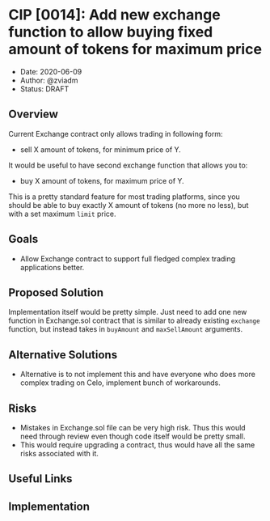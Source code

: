 # CIP [0014]: Add new exchange function to allow buying fixed amount of tokens for maximum price

- Date: 2020-06-09
- Author: @zviadm
- Status: DRAFT

## Overview

Current Exchange contract only allows trading in following form:
* sell X amount of tokens, for minimum price of Y.

It would be useful to have second exchange function that allows you to:
* buy X amount of tokens, for maximum price of Y.

This is a pretty standard feature for most trading platforms, since you should be able to
buy exactly X amount of tokens (no more no less), but with a set maximum `limit` price.

## Goals

- Allow Exchange contract to support full fledged complex trading applications better.

## Proposed Solution

Implementation itself would be pretty simple. Just need to add one new function in Exchange.sol
contract that is similar to already existing `exchange` function, but instead takes in `buyAmount`
and `maxSellAmount` arguments.

## Alternative Solutions

- Alternative is to not implement this and have everyone who does more complex trading on Celo,
implement bunch of workarounds.

## Risks

- Mistakes in Exchange.sol file can be very high risk. Thus this would need through review even
though code itself would be pretty small.
- This would require upgrading a contract, thus would have all the same risks associated with it.

## Useful Links


## Implementation

